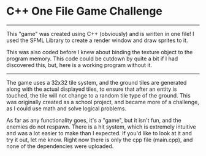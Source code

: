 <h1> C++ One File Game Challenge </h1>
<hr>
<p>This "game" was created using C++ (obviously) and is written in one file! I used the SFML Library to create a render window and draw sprites to it.</p>
<p>This was also coded before I knew about binding the texture object to the program memory. This code could be cutdown by quite a bit if I had discovered this, but, here is a working program without it.</p>
<hr>
<p>The game uses a 32x32 tile system, and the ground tiles are generated along with the actual displayed tiles, to ensure that after an entity is touched, the tile will not change
  to a random tile type of the ground. This was originally created as a school project, and became more of a challenge, as I could use math and solve logical problems. </p>
    <p>As far as any functionality goes, it's a "game", but it isn't fun, and the enemies do not respawn. There is a hit system, which is extremely intuitive and was a lot easier to make than I expected.
  If you'd like to look at it and try it out, let me know. Right now there is only the cpp file (main.cpp), and none of the dependencies were uploaded. </p>

